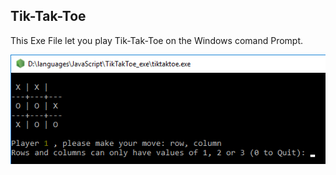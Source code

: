 ## Tik-Tak-Toe

This Exe File let you play Tik-Tak-Toe on the Windows comand Prompt.

![My Image](Tik_Tak_Toe_1.png)